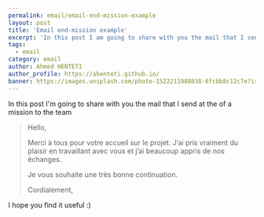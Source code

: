```yaml
---
permalink: email/email-end-mission-example
layout: post
title: 'Email end-mission example'
excerpt: 'In this post I am going to share with you the mail that I send at the of a mission to the team'
tags:
  - email
category: email
author: Ahmed HENTETI
author_profile: https://ahenteti.github.io/
banner: https://images.unsplash.com/photo-1522211988038-6fcbb8c12c7e?ixid=MXwxMjA3fDB8MHxwaG90by1wYWdlfHx8fGVufDB8fHw%3D&ixlib=rb-1.2.1&auto=format&fit=crop&w=1050&q=80
---
```


In this post I'm going to share with you the mail that I send at the of a mission to the team

> Hello,
>
> Merci à tous pour votre accueil sur le projet. J’ai pris vraiment du plaisir en travaillant avec vous et j’ai beaucoup appris de nos échanges.
>
> Je vous souhaite une très bonne continuation.
>
> Cordialement,

I hope you find it useful :)
